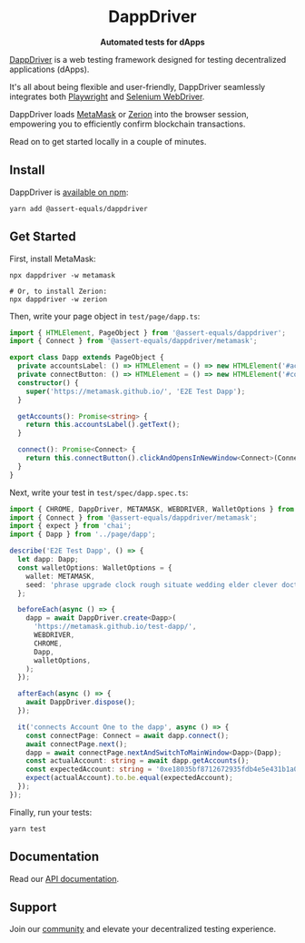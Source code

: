 <h1 align="center">
  DappDriver
</h1>
<p align="center">
  <b>Automated tests for dApps</b>
</p>

[DappDriver](https://github.com/assert-equals/dappdriver) is a web testing framework designed for testing decentralized applications (dApps).

It's all about being flexible and user-friendly, DappDriver seamlessly integrates both [Playwright](https://playwright.dev/) and [Selenium WebDriver](https://www.selenium.dev/).

DappDriver loads [MetaMask](https://metamask.io/) or [Zerion](https://zerion.io/) into the browser session, empowering you to efficiently confirm blockchain transactions.

Read on to get started locally in a couple of minutes.

## Install

DappDriver is [available on npm](https://www.npmjs.com/package/@assert-equals/dappdriver):

```shell
yarn add @assert-equals/dappdriver
```

## Get Started

First, install MetaMask:

```shell
npx dappdriver -w metamask

# Or, to install Zerion:
npx dappdriver -w zerion
```

Then, write your page object in `test/page/dapp.ts`:

```ts
import { HTMLElement, PageObject } from '@assert-equals/dappdriver';
import { Connect } from '@assert-equals/dappdriver/metamask';

export class Dapp extends PageObject {
  private accountsLabel: () => HTMLElement = () => new HTMLElement('#accounts');
  private connectButton: () => HTMLElement = () => new HTMLElement('#connectButton');
  constructor() {
    super('https://metamask.github.io/', 'E2E Test Dapp');
  }

  getAccounts(): Promise<string> {
    return this.accountsLabel().getText();
  }

  connect(): Promise<Connect> {
    return this.connectButton().clickAndOpensInNewWindow<Connect>(Connect);
  }
}
```

Next, write your test in `test/spec/dapp.spec.ts`:

```ts
import { CHROME, DappDriver, METAMASK, WEBDRIVER, WalletOptions } from '@assert-equals/dappdriver';
import { Connect } from '@assert-equals/dappdriver/metamask';
import { expect } from 'chai';
import { Dapp } from '../page/dapp';

describe('E2E Test Dapp', () => {
  let dapp: Dapp;
  const walletOptions: WalletOptions = {
    wallet: METAMASK,
    seed: 'phrase upgrade clock rough situate wedding elder clever doctor stamp excess tent',
  };

  beforeEach(async () => {
    dapp = await DappDriver.create<Dapp>(
      'https://metamask.github.io/test-dapp/',
      WEBDRIVER,
      CHROME,
      Dapp,
      walletOptions,
    );
  });

  afterEach(async () => {
    await DappDriver.dispose();
  });

  it('connects Account One to the dapp', async () => {
    const connectPage: Connect = await dapp.connect();
    await connectPage.next();
    dapp = await connectPage.nextAndSwitchToMainWindow<Dapp>(Dapp);
    const actualAccount: string = await dapp.getAccounts();
    const expectedAccount: string = '0xe18035bf8712672935fdb4e5e431b1a0183d2dfc';
    expect(actualAccount).to.be.equal(expectedAccount);
  });
});
```

Finally, run your tests:

```shell
yarn test
```

## Documentation

Read our [API documentation](https://assert-equals.github.io/DappDriver/).

## Support

Join our [community](https://github.com/assert-equals/DappDriver/discussions) and elevate your decentralized testing experience.
